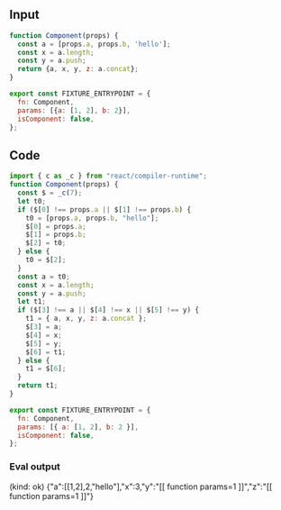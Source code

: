 
## Input

```javascript
function Component(props) {
  const a = [props.a, props.b, 'hello'];
  const x = a.length;
  const y = a.push;
  return {a, x, y, z: a.concat};
}

export const FIXTURE_ENTRYPOINT = {
  fn: Component,
  params: [{a: [1, 2], b: 2}],
  isComponent: false,
};

```

## Code

```javascript
import { c as _c } from "react/compiler-runtime";
function Component(props) {
  const $ = _c(7);
  let t0;
  if ($[0] !== props.a || $[1] !== props.b) {
    t0 = [props.a, props.b, "hello"];
    $[0] = props.a;
    $[1] = props.b;
    $[2] = t0;
  } else {
    t0 = $[2];
  }
  const a = t0;
  const x = a.length;
  const y = a.push;
  let t1;
  if ($[3] !== a || $[4] !== x || $[5] !== y) {
    t1 = { a, x, y, z: a.concat };
    $[3] = a;
    $[4] = x;
    $[5] = y;
    $[6] = t1;
  } else {
    t1 = $[6];
  }
  return t1;
}

export const FIXTURE_ENTRYPOINT = {
  fn: Component,
  params: [{ a: [1, 2], b: 2 }],
  isComponent: false,
};

```
      
### Eval output
(kind: ok) {"a":[[1,2],2,"hello"],"x":3,"y":"[[ function params=1 ]]","z":"[[ function params=1 ]]"}